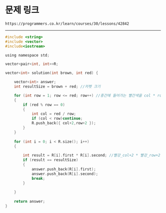 # 문제 링크

	https://programmers.co.kr/learn/courses/30/lessons/42842
	
-------------------------------------------------------------------------------------------------------------------------------


```c
#include <string>
#include <vector>
#include<iostream>

using namespace std;

vector<pair<int, int>>R;

vector<int> solution(int brown, int red) {

	vector<int> answer;
	int resultSize = brown + red; //카펫 크기

	for (int row = 1; row <= red; row++) //중간에 들어가는 빨간색을 col * row로 나타낸다.
	{
		if (red % row == 0) 
		{
			int col = red / row; 
			if (col < row)continue;
			R.push_back({ col+2,row+2 }); 
		}
	}
	
	for (int i = 0; i < R.size(); i++)
	{
  
		int result = R[i].first * R[i].second; //빨강_col+2 * 빨강_row+2 는 전체카펫의 크기여야함!
		if (result == resultSize)
		{
			answer.push_back(R[i].first);
			answer.push_back(R[i].second);
			break;
		}
    
	}
  
	return answer;
}
```
